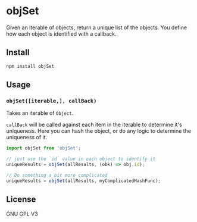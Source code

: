 # objSet

Given an iterable of objects, return a unique list of the objects. You define how each object is identified with a callback.

## Install

```sh
npm install objSet
```

## Usage

### `objSet([iterable,], callBack)`

Takes an iterable of `Object`.

`callBack` will be called against each item in the iterable to determine it's uniqueness. Here you can hash the object, or do any logic to determine the uniqueness of it.

```js
import objSet from 'objSet';

// just use the `id` value in each object to identify it
uniqueResults = objSet(allResults, (obk) => obj.id);

// Do something a bit more complicated
uniqueResults = objSet(allResults, myComplicatedHashFunc);
```

## License

GNU GPL V3
